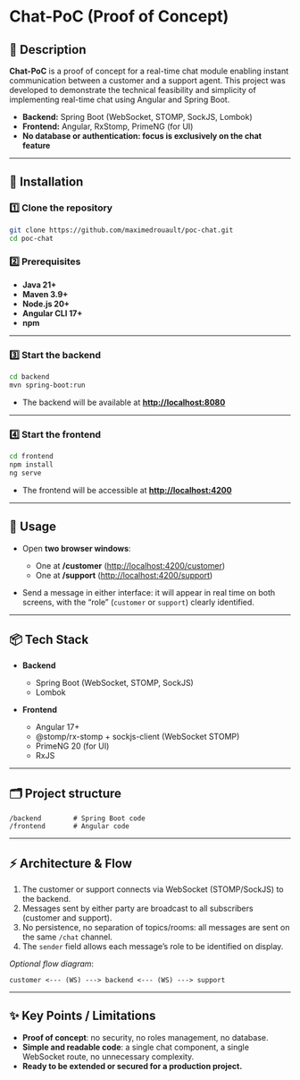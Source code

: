 # Chat-PoC (Proof of Concept)

## 📝 Description

**Chat-PoC** is a proof of concept for a real-time chat module enabling instant communication between a customer and a support agent.
This project was developed  to demonstrate the technical feasibility and simplicity of implementing real-time chat using Angular and Spring Boot.

* **Backend:** Spring Boot (WebSocket, STOMP, SockJS, Lombok)
* **Frontend:** Angular, RxStomp, PrimeNG (for UI)
* **No database or authentication: focus is exclusively on the chat feature**

---

## 🚀 Installation

### 1️⃣ Clone the repository

```bash
git clone https://github.com/maximedrouault/poc-chat.git
cd poc-chat
```

### 2️⃣ Prerequisites

* **Java 21+**
* **Maven 3.9+**
* **Node.js 20+**
* **Angular CLI 17+**
* **npm**

---

### 3️⃣ Start the backend

```bash
cd backend
mvn spring-boot:run
```

* The backend will be available at **[http://localhost:8080](http://localhost:8080)**

---

### 4️⃣ Start the frontend

```bash
cd frontend
npm install
ng serve
```

* The frontend will be accessible at **[http://localhost:4200](http://localhost:4200)**

---

## 💬 Usage

* Open **two browser windows**:

    * One at **/customer** ([http://localhost:4200/customer](http://localhost:4200/customer))
    * One at **/support** ([http://localhost:4200/support](http://localhost:4200/support))
* Send a message in either interface: it will appear in real time on both screens, with the “role” (`customer` or `support`) clearly identified.

---

## 📦 Tech Stack

* **Backend**

    * Spring Boot (WebSocket, STOMP, SockJS)
    * Lombok
* **Frontend**

    * Angular 17+
    * @stomp/rx-stomp + sockjs-client (WebSocket STOMP)
    * PrimeNG 20 (for UI)
    * RxJS

---

## 🗂️ Project structure

```
/backend        # Spring Boot code
/frontend       # Angular code
```

---

## ⚡ Architecture & Flow

1. The customer or support connects via WebSocket (STOMP/SockJS) to the backend.
2. Messages sent by either party are broadcast to all subscribers (customer and support).
3. No persistence, no separation of topics/rooms: all messages are sent on the same `/chat` channel.
4. The `sender` field allows each message’s role to be identified on display.

*Optional flow diagram*:

```
customer <--- (WS) ---> backend <--- (WS) ---> support
```

---

## ✨ Key Points / Limitations

* **Proof of concept**: no security, no roles management, no database.
* **Simple and readable code**: a single chat component, a single WebSocket route, no unnecessary complexity.
* **Ready to be extended or secured for a production project.**